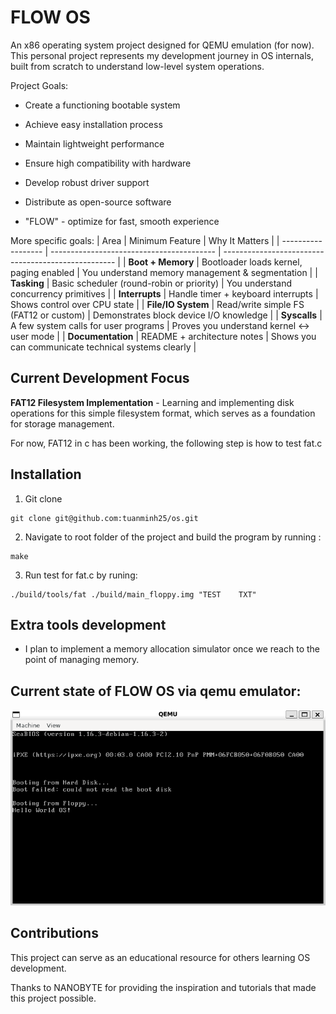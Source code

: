 # FLOW OS
An x86 operating system project designed for QEMU emulation (for now). This personal project represents my development journey in OS internals, built from scratch to understand low-level system operations.

Project Goals:

- Create a functioning bootable system

- Achieve easy installation process

- Maintain lightweight performance

- Ensure high compatibility with hardware

- Develop robust driver support

- Distribute as open-source software

- "FLOW" - optimize for fast, smooth experience 

More specific goals:
| Area               | Minimum Feature                           | Why It Matters                                      |
| ------------------ | ----------------------------------------- | --------------------------------------------------- |
| **Boot + Memory**  | Bootloader loads kernel, paging enabled   | You understand memory management & segmentation     |
| **Tasking**        | Basic scheduler (round-robin or priority) | You understand concurrency primitives               |
| **Interrupts**     | Handle timer + keyboard interrupts        | Shows control over CPU state                        |
| **File/IO System** | Read/write simple FS (FAT12 or custom)    | Demonstrates block device I/O knowledge             |
| **Syscalls**       | A few system calls for user programs      | Proves you understand kernel ↔ user mode            |
| **Documentation**  | README + architecture notes               | Shows you can communicate technical systems clearly |


## Current Development Focus

**FAT12 Filesystem Implementation** - Learning and implementing disk operations for this simple filesystem format, which serves as a foundation for storage management.

For now, FAT12 in c has been working, the following step is how to test fat.c 

## Installation

1. Git clone

```
git clone git@github.com:tuanminh25/os.git
```


2. Navigate to root folder of the project and build the program by running : 

```
make
```

3. Run test for fat.c by runing:

```
./build/tools/fat ./build/main_floppy.img "TEST    TXT"
```

## Extra tools development

- I plan to implement a memory allocation simulator once we reach to the point of managing memory.  

## Current state of FLOW OS via qemu emulator:

![Hello OS Screenshot](pics/helloOS.png)

## Contributions

This project can serve as an educational resource for others learning OS development.

Thanks to NANOBYTE for providing the inspiration and tutorials that made this project possible.
